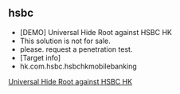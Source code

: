 ## hsbc
- [DEMO] Universal Hide Root against HSBC HK
- This solution is not for sale.
- please. request a penetration test.
- [Target info]
- hk.com.hsbc.hsbchkmobilebanking

[Universal Hide Root against HSBC HK](https://www.youtube.com/watch?v=P-YHl4x5dCs)
